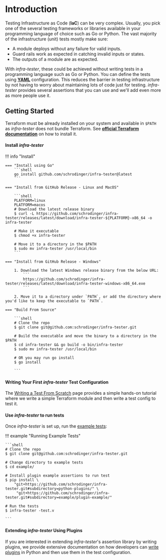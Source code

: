 # Introduction

Testing Infrastructure as Code (**IaC**) can be very complex. Usually, you pick one of the several testing frameworks or libraries available in your programming language of choice such as Go or Python. The vast majority of the infrastructure (unit) tests mostly make sure:

 - A module deploys without any failure for valid inputs.
 - Guard rails work as expected in catching invalid inputs or states.
 - The outputs of a module are as expected.

With *infra-tester*, these could be achieved without writing tests in a programming language such as Go or Python. You can define the tests using [**YAML**](https://yaml.org/) configuration. This reduces the barrier in testing infrastructure by not having to worry about maintaining lots of code just for testing. *infra-tester* provides several assertions that you can use and we'll add even more as more people use it.

## Getting Started

Terraform must be already installed on your system and available in `$PATH` as *infra-tester* does not bundle Terraform.
See [**official Terraform documentation**](https://developer.hashicorp.com/terraform/tutorials/aws-get-started/install-cli#install-terraform) on how to install it.

#### Install *infra-tester*

!!! info "Install"

    === "Install using Go"
        ```shell
        go install github.com/schrodinger/infra-tester@latest
        ```

    === "Install from GitHub Release - Linux and MacOS"

        ```shell
        PLATFORM=linux
        PLATFORM=macos
        # Download the latest release binary
        $ curl -L https://github.com/schrodinger/infra-tester/releases/latest/download/infra-tester-${PLATFORM}-x86_64 -o infra-tester

        # Make it executable
        $ chmod +x infra-tester

        # Move it to a directory in the $PATH
        $ sudo mv infra-tester /usr/local/bin
        ```

    === "Install from GitHub Release - Windows"

        1. Download the latest Windows release binary from the below URL:
            ```
            https://github.com/schrodinger/infra-tester/releases/latest/download/infra-tester-windows-x86_64.exe
            ```

        2. Move it to a directory under `PATH`, or add the directory where you'd like to keep the executable to `PATH`.

    === "Build From Source"

        ```shell
        # Clone the repo
        $ git clone git@github.com:schrodinger/infra-tester.git

        # Build the executable and move the binary to a directory in the $PATH
        $ cd infra-tester && go build -o bin/infra-tester
        $ sudo mv infra-tester /usr/local/bin

        # OR you may run go install
        $ go install

        ```

#### Writing Your First *infra-tester* Test Configuration

The [Writing a Test From Scratch](./writing_tests.md) page provides a simple hands-on
tutorial where we write a simple Terraform module and then write a test config
to test it.

#### Use *infra-tester* to run tests

Once *infra-tester* is set up, run the [example tests](https://github.com/schrodinger/infra-tester/tree/main/example):

!!! example "Running Example Tests"

    ```shell
    # Clone the repo
    $ git clone git@github.com:schrodinger/infra-tester.git

    # Change directory to example tests
    $ cd example/

    # Install plugin example assertions to run test
    $ pip install \
        "git+https://github.com/schrodinger/infra-tester.git#subdirectory=python-plugins/" \
         "git+https://github.com/schrodinger/infra-tester.git#subdirectory=example/plugin-example/"

    # Run the tests
    $ infra-tester -test.v

    ```

#### Extending *infra-tester* Using Plugins

If you are interested in extending *infra-tester*'s assertion library by writing
plugins, we provide extensive documentation on how developers can [write plugins](./extending_infra_tester.md) in Python and then use them in the test configuration.
